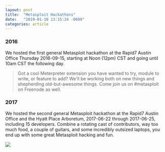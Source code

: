```yaml
---
layout: post
title:  "Metasploit Hackathons"
date:   "2019-01-10 13:15:24 -0600"
categories: article
---
```


### 2016

We hosted the first general Metasploit hackathon at the Rapid7 Austin Office Thursday 2016-09-15, starting at Noon (12pm) CST and going until 10am CST the following day.

 > Got a cool Meterpreter extension you have wanted to try, module to write, or feature to add? We'll be working both on new things and shepherding old-but-awesome things. Come join us on #metasploit on Freenode as well.

### 2017

We hosted the second general Metasploit hackathon at the Rapid7 Austin Office and the Hyatt Place Arboretum, 2017-06-22 through 2017-06-25, including 15 developers. Combine a rotating cast of contributors, way too much food, a couple of guitars, and some incredibly outsized laptops, you end up with some great Metasploit hacking and fun. 

![](https://blog.rapid7.com/content/images/2017/12/IMG_1225.JPG)

